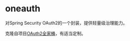 # oneauth
对Spring Security OAuth2的一个封装，提供轻量级治理能力。

克隆自项目[OAuth2全家桶](https://github.com/newnil/oauth2-family-barrel)，有适当定制。


